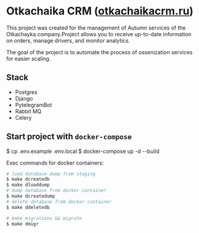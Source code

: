 # Otkachaika CRM ([otkachaikacrm.ru](http://otkachaikacrm.ru/))

This project was created for the management of Autumn services of the Otkachayka company.Project allows you to receive up-to-date information on orders, manage drivers, and monitor analytics.

The goal of the project is to automate the process of ossenization services for easier scaling.

## Stack

* Postgres
* Django
* PytelegramBot
* Rabbit MQ
* Celery

## Start project with `docker-compose`

$ cp .env.example .env.local
$ docker-compose up -d --build

Exec commands for docker containers:

```bash
# load database dump from staging
$ make dcreatedb
$ make dloaddump
# dump database from docker container
$ make dcreatedump
# delete database from docker container
$ make ddeletedb

# make migrations && migrate
$ make dmigr
```
